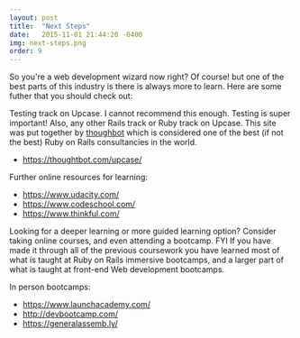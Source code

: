 ```yaml
---
layout: post
title:  "Next Steps"
date:   2015-11-01 21:44:20 -0400
img: next-steps.png
order: 9
---
```

So you're a web development wizard now right? Of course! but one of the best parts of this industry is there is always more to learn. Here are some futher that you should check out:

Testing track on Upcase. I cannot recommend this enough. Testing is super important! Also, any other Rails track or Ruby track on Upcase. This site was put together by <a href="https://thoughtbot.com/">thoughbot</a> which is considered one of the best (if not the best) Ruby on Rails consultancies in the world.
<ul>
	<li><a href="https://thoughtbot.com/upcase/">https://thoughtbot.com/upcase/</a></li>
</ul>

Further online resources for learning:
<ul>
<li><a href="https://www.udacity.com/">https://www.udacity.com/</a></li>
<li><a href="https://www.codeschool.com/">https://www.codeschool.com/</a></li>
<li><a href="https://www.thinkful.com/">https://www.thinkful.com/</a></li>
</ul>

Looking for a deeper learning or more guided learning option? Consider taking online courses, and even attending a bootcamp. FYI If you have made it through all of the previous coursework you have learned most of what is taught at Ruby on Rails immersive bootcamps, and a larger part of what is taught at front-end Web development bootcamps.

In person bootcamps:
<ul>
<li><a href="https://www.launchacademy.com/">https://www.launchacademy.com/</a></li>
<li><a href="http://devbootcamp.com/">http://devbootcamp.com/</a></li>
<li><a href="https://generalassemb.ly/education?format=immersives">https://generalassemb.ly/</a></li>
</ul>


